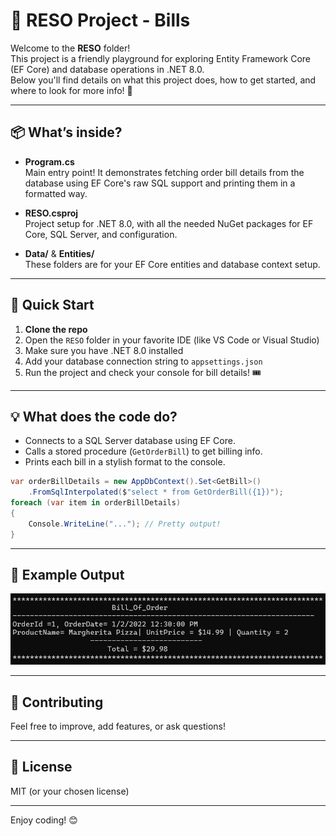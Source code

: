 # 🚀 RESO Project - Bills  

Welcome to the **RESO** folder!  
This project is a friendly playground for exploring Entity Framework Core (EF Core) and database operations in .NET 8.0.  
Below you'll find details on what this project does, how to get started, and where to look for more info! 🎉

---

## 📦 What’s inside?

- **Program.cs**  
  Main entry point! It demonstrates fetching order bill details from the database using EF Core's raw SQL support and printing them in a formatted way.

- **RESO.csproj**  
  Project setup for .NET 8.0, with all the needed NuGet packages for EF Core, SQL Server, and configuration.

- **Data/** & **Entities/**  
  These folders are for your EF Core entities and database context setup.

---

## 🏃 Quick Start

1. **Clone the repo**
2. Open the `RESO` folder in your favorite IDE (like VS Code or Visual Studio)
3. Make sure you have .NET 8.0 installed
4. Add your database connection string to `appsettings.json`
5. Run the project and check your console for bill details! 🎟️

---

## 💡 What does the code do?

- Connects to a SQL Server database using EF Core.
- Calls a stored procedure (`GetOrderBill`) to get billing info.
- Prints each bill in a stylish format to the console.

```csharp
var orderBillDetails = new AppDbContext().Set<GetBill>()
    .FromSqlInterpolated($"select * from GetOrderBill({1})");
foreach (var item in orderBillDetails)
{
    Console.WriteLine("..."); // Pretty output!
}
```

---

## 📸 Example Output

![Order Bill Example](https://github.com/abdoshady550/EFcore-Practice/blob/master/RESO/Screenshot%202025-06-13%20143702.png?raw=true)

---

## 🤝 Contributing

Feel free to improve, add features, or ask questions!

---

## 📝 License

MIT (or your chosen license)

---

Enjoy coding! 😊

